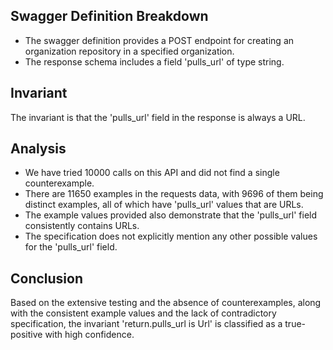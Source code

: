 ## Swagger Definition Breakdown
- The swagger definition provides a POST endpoint for creating an organization repository in a specified organization.
- The response schema includes a field 'pulls_url' of type string.

## Invariant
The invariant is that the 'pulls_url' field in the response is always a URL.

## Analysis
- We have tried 10000 calls on this API and did not find a single counterexample.
- There are 11650 examples in the requests data, with 9696 of them being distinct examples, all of which have 'pulls_url' values that are URLs.
- The example values provided also demonstrate that the 'pulls_url' field consistently contains URLs.
- The specification does not explicitly mention any other possible values for the 'pulls_url' field.

## Conclusion
Based on the extensive testing and the absence of counterexamples, along with the consistent example values and the lack of contradictory specification, the invariant 'return.pulls_url is Url' is classified as a true-positive with high confidence.
